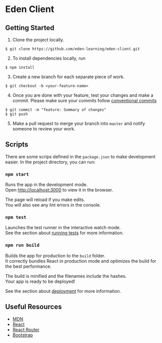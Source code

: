 # Eden Client

## Getting Started

1. Clone the project locally.

```
$ git clone https://github.com/eden-learning/eden-client.git
```

2. To install dependencies locally, run

```
$ npm install
```

3. Create a new branch for each separate piece of work.

```
$ git checkout -b <your-feature-name>
```

4. Once you are done with your feature, test your changes and make a commit. Please make sure your commits follow [conventional commits](https://gist.github.com/joshbuchea/6f47e86d2510bce28f8e7f42ae84c716)

```
$ git commit -m "feature: Summary of changes"
$ git push
```

5. Make a pull request to merge your branch into `master` and notify someone to review your work.

## Scripts

There are some scrips defined in the `package.json` to make development easier. In the project directory, you can run:

### `npm start`

Runs the app in the development mode.<br />
Open [http://localhost:3000](http://localhost:3000) to view it in the browser.

The page will reload if you make edits.<br />
You will also see any lint errors in the console.

### `npm test`

Launches the test runner in the interactive watch mode.<br />
See the section about [running tests](https://facebook.github.io/create-react-app/docs/running-tests) for more information.

### `npm run build`

Builds the app for production to the `build` folder.<br />
It correctly bundles React in production mode and optimizes the build for the best performance.

The build is minified and the filenames include the hashes.<br />
Your app is ready to be deployed!

See the section about [deployment](https://facebook.github.io/create-react-app/docs/deployment) for more information.

## Useful Resources

- [MDN](https://developer.mozilla.org/en-US/docs/Web/JavaScript)
- [React](https://reactjs.org/docs/getting-started.html)
- [React Router](https://reacttraining.com/react-router/web)
- [Bootstrap](https://getbootstrap.com/docs/4.4/getting-started/introduction/)
